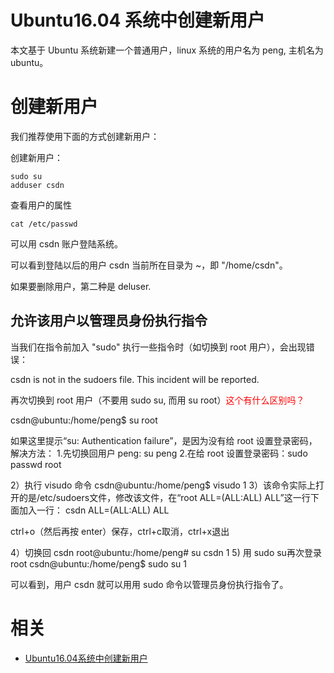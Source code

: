 
# Ubuntu16.04 系统中创建新用户

本文基于 Ubuntu 系统新建一个普通用户，linux 系统的用户名为 peng, 主机名为 ubuntu。


# 创建新用户

我们推荐使用下面的方式创建新用户：

创建新用户：

```
sudo su
adduser csdn
```

查看用户的属性

```
cat /etc/passwd
```

可以用 csdn 账户登陆系统。

可以看到登陆以后的用户 csdn 当前所在目录为 ~，即 "/home/csdn"。

如果要删除用户，第二种是 deluser.

## 允许该用户以管理员身份执行指令


当我们在指令前加入 "sudo" 执行一些指令时（如切换到 root 用户），会出现错误：

csdn is not in the sudoers file. This incident will be reported.


再次切换到 root 用户（不要用 sudo su, 而用 su root）<span style="color:red;">这个有什么区别吗？</span>

csdn@ubuntu:/home/peng$ su root

如果这里提示“su: Authentication failure”，是因为没有给 root 设置登录密码，解决方法：
1.先切换回用户 peng: su peng
2.在给 root 设置登录密码：sudo passwd root

2）执行 visudo 命令
csdn@ubuntu:/home/peng$ visudo
1
3）该命令实际上打开的是/etc/sudoers文件，修改该文件，在“root ALL=(ALL:ALL) ALL”这一行下面加入一行：
csdn ALL=(ALL:ALL) ALL

ctrl+o（然后再按 enter）保存，ctrl+c取消，ctrl+x退出



4）切换回 csdn
root@ubuntu:/home/peng# su csdn
1
5) 用 sudo su再次登录 root
csdn@ubuntu:/home/peng$ sudo su
1



可以看到，用户 csdn 就可以用用 sudo 命令以管理员身份执行指令了。

# 相关

- [Ubuntu16.04系统中创建新用户](https://blog.csdn.net/timothy93bp/article/details/77679000)

